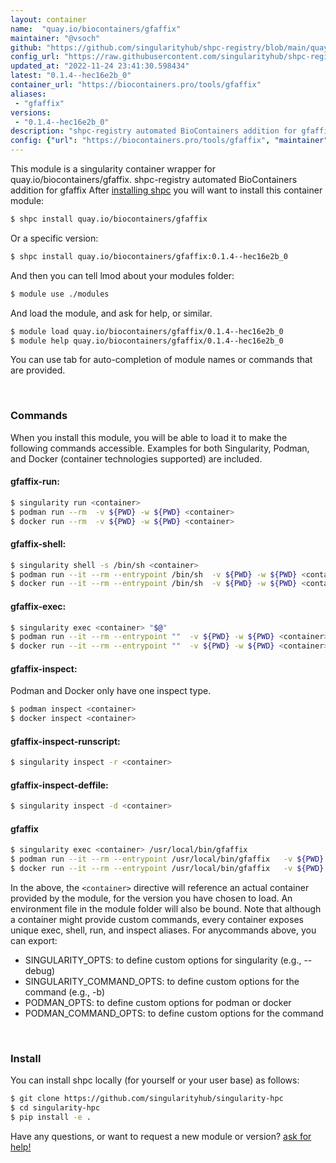 ```yaml
---
layout: container
name:  "quay.io/biocontainers/gfaffix"
maintainer: "@vsoch"
github: "https://github.com/singularityhub/shpc-registry/blob/main/quay.io/biocontainers/gfaffix/container.yaml"
config_url: "https://raw.githubusercontent.com/singularityhub/shpc-registry/main/quay.io/biocontainers/gfaffix/container.yaml"
updated_at: "2022-11-24 23:41:30.598434"
latest: "0.1.4--hec16e2b_0"
container_url: "https://biocontainers.pro/tools/gfaffix"
aliases:
 - "gfaffix"
versions:
 - "0.1.4--hec16e2b_0"
description: "shpc-registry automated BioContainers addition for gfaffix"
config: {"url": "https://biocontainers.pro/tools/gfaffix", "maintainer": "@vsoch", "description": "shpc-registry automated BioContainers addition for gfaffix", "latest": {"0.1.4--hec16e2b_0": "sha256:b501573c8e52d99a2a5c2bd31386e2a7b34160e51561829c7876378cba7d4607"}, "tags": {"0.1.4--hec16e2b_0": "sha256:b501573c8e52d99a2a5c2bd31386e2a7b34160e51561829c7876378cba7d4607"}, "docker": "quay.io/biocontainers/gfaffix", "aliases": {"gfaffix": "/usr/local/bin/gfaffix"}}
---
```


This module is a singularity container wrapper for quay.io/biocontainers/gfaffix.
shpc-registry automated BioContainers addition for gfaffix
After [installing shpc](#install) you will want to install this container module:


```bash
$ shpc install quay.io/biocontainers/gfaffix
```

Or a specific version:

```bash
$ shpc install quay.io/biocontainers/gfaffix:0.1.4--hec16e2b_0
```

And then you can tell lmod about your modules folder:

```bash
$ module use ./modules
```

And load the module, and ask for help, or similar.

```bash
$ module load quay.io/biocontainers/gfaffix/0.1.4--hec16e2b_0
$ module help quay.io/biocontainers/gfaffix/0.1.4--hec16e2b_0
```

You can use tab for auto-completion of module names or commands that are provided.

<br>

### Commands

When you install this module, you will be able to load it to make the following commands accessible.
Examples for both Singularity, Podman, and Docker (container technologies supported) are included.

#### gfaffix-run:

```bash
$ singularity run <container>
$ podman run --rm  -v ${PWD} -w ${PWD} <container>
$ docker run --rm  -v ${PWD} -w ${PWD} <container>
```

#### gfaffix-shell:

```bash
$ singularity shell -s /bin/sh <container>
$ podman run --it --rm --entrypoint /bin/sh  -v ${PWD} -w ${PWD} <container>
$ docker run --it --rm --entrypoint /bin/sh  -v ${PWD} -w ${PWD} <container>
```

#### gfaffix-exec:

```bash
$ singularity exec <container> "$@"
$ podman run --it --rm --entrypoint ""  -v ${PWD} -w ${PWD} <container> "$@"
$ docker run --it --rm --entrypoint ""  -v ${PWD} -w ${PWD} <container> "$@"
```

#### gfaffix-inspect:

Podman and Docker only have one inspect type.

```bash
$ podman inspect <container>
$ docker inspect <container>
```

#### gfaffix-inspect-runscript:

```bash
$ singularity inspect -r <container>
```

#### gfaffix-inspect-deffile:

```bash
$ singularity inspect -d <container>
```


#### gfaffix

```bash
$ singularity exec <container> /usr/local/bin/gfaffix
$ podman run --it --rm --entrypoint /usr/local/bin/gfaffix   -v ${PWD} -w ${PWD} <container> -c " $@"
$ docker run --it --rm --entrypoint /usr/local/bin/gfaffix   -v ${PWD} -w ${PWD} <container> -c " $@"
```



In the above, the `<container>` directive will reference an actual container provided
by the module, for the version you have chosen to load. An environment file in the
module folder will also be bound. Note that although a container
might provide custom commands, every container exposes unique exec, shell, run, and
inspect aliases. For anycommands above, you can export:

 - SINGULARITY_OPTS: to define custom options for singularity (e.g., --debug)
 - SINGULARITY_COMMAND_OPTS: to define custom options for the command (e.g., -b)
 - PODMAN_OPTS: to define custom options for podman or docker
 - PODMAN_COMMAND_OPTS: to define custom options for the command

<br>

### Install

You can install shpc locally (for yourself or your user base) as follows:

```bash
$ git clone https://github.com/singularityhub/singularity-hpc
$ cd singularity-hpc
$ pip install -e .
```

Have any questions, or want to request a new module or version? [ask for help!](https://github.com/singularityhub/singularity-hpc/issues)
